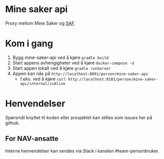 # Mine saker api

Proxy mellom Mine Saker og [SAF](https://github.com/navikt/safselvbetjening).

# Kom i gang
1. Bygg mine-saker-api ved å kjøre `gradle build`
1. Start appens avhengigheter ved å kjøre `docker-compose -d`
1. Start appen lokalt ved å kjøre `gradle runServer`
1. Appen kan nås på `http://localhost:8091/person/mine-saker-api`
   * f.eks. ved å kjøre `curl http://localhost:8101/person/mine-saker-api/internal/isAlive`

# Henvendelser

Spørsmål knyttet til koden eller prosjektet kan stilles som issues her på github.

## For NAV-ansatte

Interne henvendelser kan sendes via Slack i kanalen #team-personbruker.
